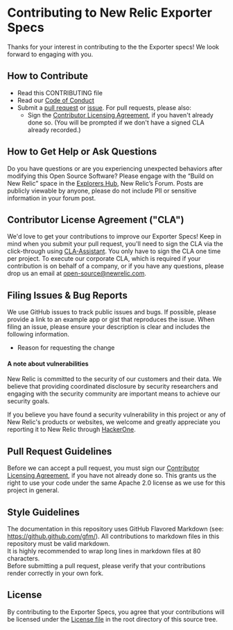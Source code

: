 # Contributing to New Relic Exporter Specs
Thanks for your interest in contributing to the the Exporter specs! We look forward to engaging with you.

## How to Contribute
* Read this CONTRIBUTING file
* Read our [Code of Conduct](https://opensource.newrelic.com/code-of-conduct/)
* Submit a [pull request](#pull-request-guidelines) or [issue](#filing-issues--bug-reports). For pull requests, please also:
    * Sign the [Contributor Licensing Agreement](#contributor-license-agreement-cla), if you haven't already done so. (You will be prompted if we don't have a signed CLA already recorded.)

## How to Get Help or Ask Questions
Do you have questions or are you experiencing unexpected behaviors after modifying this Open Source Software? Please engage with the “Build on New Relic” space in the [Explorers Hub](https://discuss.newrelic.com/c/build-on-new-relic/Open-Source-Agents-SDKs), New Relic’s Forum. Posts are publicly viewable by anyone, please do not include PII or sensitive information in your forum post.

## Contributor License Agreement ("CLA")
We'd love to get your contributions to improve our Exporter Specs! Keep in mind when you submit your pull request, you'll need to sign the CLA via the click-through using [CLA-Assistant](https://cla-asisstant.io). You only have to sign the CLA one time per project.
To execute our corporate CLA, which is required if your contribution is on behalf of a company, or if you have any questions, please drop us an email at open-source@newrelic.com.

## Filing Issues & Bug Reports
We use GitHub issues to track public issues and bugs. If possible, please provide a link to an example app or gist that reproduces the issue. When filing an issue, please ensure your description is clear and includes the following information.
* Reason for requesting the change

#### A note about vulnerabilities  
New Relic is committed to the security of our customers and their data. We believe that providing coordinated disclosure by security researchers and engaging with the security community are important means to achieve our security goals.

If you believe you have found a security vulnerability in this project or any of New Relic's products or websites, we welcome and greatly appreciate you reporting it to New Relic through [HackerOne](https://hackerone.com/newrelic).

## Pull Request Guidelines
Before we can accept a pull request, you must sign our [Contributor Licensing Agreement](#contributor-license-agreement-cla), if you have not already done so. This grants us the right to use your code under the same Apache 2.0 license as we use for this project in general.

## Style Guidelines
The documentation in this repository uses GitHub Flavored Markdown (see: https://github.github.com/gfm/).  All contributions to markdown files in this repository must be valid markdown.  
It is highly recommended to wrap long lines in markdown files at 80 characters.  
Before submitting a pull request, please verify that your contributions render correctly in your own fork.  

## License
By contributing to the Exporter Specs, you agree that your contributions will be licensed under the [License file](LICENSE)
in the root directory of this source tree.
